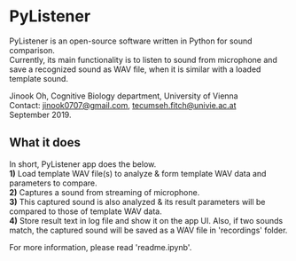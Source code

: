 # PyListener

PyListener is an open-source software written in Python for sound comparison.<br>
Currently, its main functionality is to listen to sound from microphone and save a recognized sound as WAV file, when it is similar with a loaded template sound.

Jinook Oh, Cognitive Biology department, University of Vienna<br>
Contact: jinook0707@gmail.com, tecumseh.fitch@univie.ac.at<br>
September 2019.


## What it does

In short, PyListener app does the below.<br>
**1)** Load template WAV file(s) to analyze & form template WAV data and parameters to compare.<br>
**2)** Captures a sound from streaming of microphone.<br>
**3)** This captured sound is also analyzed & its result parameters will be compared to those of template WAV data.<br>
**4)** Store result text in log file and show it on the app UI. Also, if two sounds match, the captured sound will be saved as a WAV file in 'recordings' folder.

For more information, please read 'readme.ipynb'.
